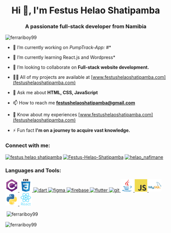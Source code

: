 
<h1 align="center">Hi 👋, I'm Festus Helao Shatipamba</h1>
<h3 align="center">A passionate full-stack developer from Namibia</h3>

<p align="left"> <img src="https://komarev.com/ghpvc/?username=ferrariboy99&label=Profile%20views&color=0e75b6&style=flat" alt="ferrariboy99" /> </p>



- 🔭 I’m currently working on *PumpTrack-App: #**

- 🌱 I’m currently learning React.js and Wordpress*

- 👯 I’m looking to collaborate on **Full-stack website development.**

- 👨‍💻 All of my projects are available at [www.festushelaoshatipamba.com](festushelaoshatipamba.com)

- 💬 Ask me about **HTML, CSS, JavaScript**

- 📫 How to reach me **festushelaoshatipamba@gmail.com**

- 📄 Know about my experiences [www.festushelaoshatipamba.com](festushelaoshatipamba.com)

- ⚡ Fun fact **I'm on a journey to acquire vast knowledge.**

<h3 align="left">Connect with me:</h3>
<p align="left">

<a href="https://linkedin.com/in/festus-helao-shatipamba-9ab977251" target="blank"><img align="center" src="https://raw.githubusercontent.com/rahuldkjain/github-profile-readme-generator/master/src/images/icons/Social/linked-in-alt.svg" alt="festus helao shatipamba" height="30" width="40" /></a>
<a href="https://fb.com/festushelao.shatipamba" target="blank"><img align="center" src="https://raw.githubusercontent.com/rahuldkjain/github-profile-readme-generator/master/src/images/icons/Social/facebook.svg" alt="Festus-Helao-Shatipamba" height="30" width="40" /></a>
<a href="https://instagram.com/helao_nafimane" target="blank"><img align="center" src="https://raw.githubusercontent.com/rahuldkjain/github-profile-readme-generator/master/src/images/icons/Social/instagram.svg" alt="helao_nafimane" height="30" width="40" /></a>

<h3 align="left">Languages and Tools:</h3>
<p align="left"> <a href="https://www.w3schools.com/cs/" target="_blank" rel="noreferrer"> <img src="https://raw.githubusercontent.com/devicons/devicon/master/icons/csharp/csharp-original.svg" alt="csharp" width="40" height="40"/> </a> <a href="https://www.w3schools.com/css/" target="_blank" rel="noreferrer"> <img src="https://raw.githubusercontent.com/devicons/devicon/master/icons/css3/css3-original-wordmark.svg" alt="css3" width="40" height="40"/> </a> <a href="https://dart.dev" target="_blank" rel="noreferrer"> <img src="https://www.vectorlogo.zone/logos/dartlang/dartlang-icon.svg" alt="dart" width="40" height="40"/> </a> <a href="https://www.figma.com/" target="_blank" rel="noreferrer"> <img src="https://www.vectorlogo.zone/logos/figma/figma-icon.svg" alt="figma" width="40" height="40"/> </a> <a href="https://firebase.google.com/" target="_blank" rel="noreferrer"> <img src="https://www.vectorlogo.zone/logos/firebase/firebase-icon.svg" alt="firebase" width="40" height="40"/> </a> <a href="https://flutter.dev" target="_blank" rel="noreferrer"> <img src="https://www.vectorlogo.zone/logos/flutterio/flutterio-icon.svg" alt="flutter" width="40" height="40"/> </a> <a href="https://git-scm.com/" target="_blank" rel="noreferrer"> <img src="https://www.vectorlogo.zone/logos/git-scm/git-scm-icon.svg" alt="git" width="40" height="40"/> </a>  <a href="https://www.java.com" target="_blank" rel="noreferrer"> <img src="https://raw.githubusercontent.com/devicons/devicon/master/icons/java/java-original.svg" alt="java" width="40" height="40"/> </a> <a href="https://developer.mozilla.org/en-US/docs/Web/JavaScript" target="_blank" rel="noreferrer"> <img src="https://raw.githubusercontent.com/devicons/devicon/master/icons/javascript/javascript-original.svg" alt="javascript" width="40" height="40"/> </a> <a href="https://www.mysql.com/" target="_blank" rel="noreferrer"> <img src="https://raw.githubusercontent.com/devicons/devicon/master/icons/mysql/mysql-original-wordmark.svg" alt="mysql" width="40" height="40"/> </a>  <a href="https://www.python.org" target="_blank" rel="noreferrer"> <img src="https://raw.githubusercontent.com/devicons/devicon/master/icons/python/python-original.svg" alt="python" width="40" height="40"/> </a> <a href="https://reactjs.org/" target="_blank" rel="noreferrer"> <img src="https://raw.githubusercontent.com/devicons/devicon/master/icons/react/react-original-wordmark.svg" alt="react" width="40" height="40"/> </a> </p>



<p>&nbsp;<img align="center" src="https://github-readme-stats.vercel.app/api?username=ferrariboy99&show_icons=true&locale=en" alt="ferrariboy99" /></p>

<p><img align="center" src="https://github-readme-streak-stats.herokuapp.com/?user=ferrariboy99&" alt="ferrariboy99" /></p>
